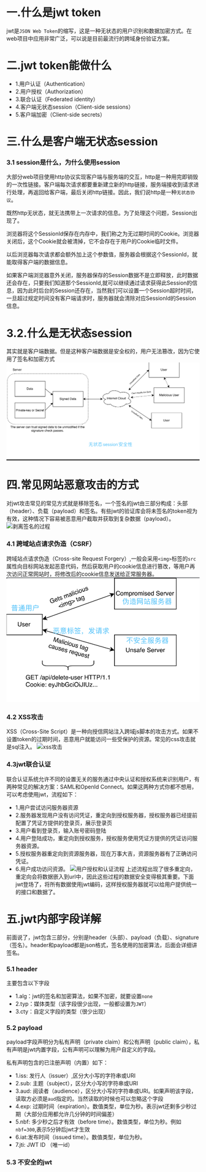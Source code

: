 # 一.什么是jwt token
jwt是`JSON Web Token`的缩写，这是一种无状态的用户识别和数据加密方式。在web项目中应用非常广泛，可以说是目前最流行的跨域身份验证方案。

# 二.jwt token能做什么
- 1.用户认证（Authentication）
- 2.用户授权（Authorization）
- 3.联合认证（Federated identity）
- 4.客户端无状态session（Client-side sessions）
- 5.客户端加密（Client-side secrets）

# 三.什么是客户端无状态session
### 3.1 session是什么，为什么使用session
大部分web项目使用http协议实现客户端与服务端的交互，http是一种用完即销毁的一次性链接。客户端每次请求都要重新建立新的http链接，服务端接收到请求进行处理，再返回给客户端，最后关闭http链接。因此，我们说http是一种`无状态协议`。

既然http无状态，就无法携带上一次请求的信息。为了处理这个问题，Session出现了。

浏览器将这个SessionId保存在内存中，我们称之为无过期时间的Cookie。浏览器关闭后，这个Cookie就会被清掉，它不会存在于用户的Cookie临时文件。

以后浏览器每次请求都会额外加上这个参数值，服务器会根据这个SessionId，就能取得客户端的数据信息。

如果客户端浏览器意外关闭，服务器保存的Session数据不是立即释放，此时数据还会存在，只要我们知道那个SessionId,就可以继续通过请求获得此Session的信息，因为此时后台的Session还存在，当然我们可以设置一个Session超时时间，一旦超过规定时间没有客户端请求时，服务器就会清除对应SessionId的Session信息。


# 3.2.什么是无状态session
其实就是客户端数据。但是这种客户端数据是安全权的，用户无法篡改，因为它使用了签名和加密方式
![stateless_session-无状态session](./imges/stateless_session.png)

# 四.常见网站恶意攻击的方式
对jwt攻击常见的常见方式就是移除签名，一个签名的jwt由三部分构成：头部（header）、负载（payload）和签名。有些jwt的验证库会将未签名的token视为有效，这种情况下容易被恶意用户截取并获取到复杂数据（payload）。
![剥离签名的过程](./jwt-doc/imges/jwt_secure.png)
### 4.1 跨域站点请求伪造（CSRF）
跨域站点请求伪造（Cross-site Request Forgery）,一般会采用`<img>`标签的`src`属性向目标网站发起恶意代码，然后获取用户的cookie信息进行篡改，等用户再次访问正常网站时，将修改后的cookie信息发送给正常服务器。
![跨域站点请求伪造](./imges/2.1.1-csrf.png)
### 4.2 XSS攻击
XSS（Cross-Site Script）是一种向授信网站注入跨域js脚本的攻击方式。如果不设置token的过期时间，恶意用户就能访问一些受保护的资源。常见的css攻击就是sql注入。
![xss攻击](./jwt-doc/imges/2.2.1_xss_attack.png)

### 4.3jwt联合认证
联合认证系统允许不同的设置无关的服务通过中央认证和授权系统来识别用户，有两种常见的解决方案：SAML和OpenId Connect。如果这两种方式你都不想用，可以考虑使用jwt，流程如下：
- 1.用户尝试访问服务器资源
- 2.服务器发现用户没有访问凭证，重定向到授权服务器，授权服务器已经提前配置了凭证方提供的登录页，展示登录页
- 3.用户看到登录页，输入账号密码登陆
- 4.用户登陆成功，重定向到授权服务，授权服务使用凭证方提供的凭证访问服务器资源。
- 5.授权服务器重定向到资源服务器，现在万事大吉，资源服务器有了正确访问凭证。
- 6.用户成功访问资源。
![用户授权和认证流程](../jwt-doc/imges/2.3-authorization.png)
上述流程出现了很多重定向，重定向会将数据嵌入到url中，因此这些过程的数据安全变得极其重要。下面jwt登场了，将所有数据使用jwt编码，这样授权服务器就可以给用户提供统一的接口和数据了。

# 五.jwt内部字段详解
前面说了，jwt包含三部分，分别是header（头部）、payload（负载）、signature（签名）。header和payload都是json格式，签名使用的加密算法，后面会详细讲签名。

### 5.1 header
主要包含以下字段
- 1.alg：jwt的签名和加密算法，如果不加密，就要设置`none`
- 2.typ：媒体类型（该字段很少出现，一般都设置为`JWT`）
- 3.cty：自定义字段的类型（很少出现）

### 5.2 payload
payload字段声明分为私有声明（private claim）和公有声明（public claim），私有声明是jwt内置字段，公有声明可以理解为用户自定义的字段。

私有声明包含的已注册声明（内置）如下：
- 1.iss: 发行人（issuer）,区分大小写的字符串或URI
- 2.sub: 主题（subject），区分大小写的字符串或URI
- 3.aud: 阅读者（audience），区分大小写的字符串或URI。如果声明该字段，读取方必须是`aud`指定的。当然读取的时候也可以忽略这个字段
- 4.exp: 过期时间（expiration）。数值类型，单位为秒。表示jwt还剩多少秒过期（大部分应用都允许几分钟的时间偏差）
- 5.nbf: 多少秒之后才有效（before time）。数值类型，单位为秒。例如`nbf=300`,表示5分钟后jwt才生效
- 6.iat:发布时间（issued time）。数值类型，单位为秒。
- 7.jti: JWT ID （唯一id）

### 5.3 不安全的jwt


